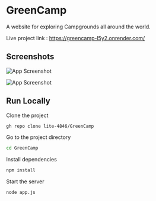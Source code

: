 
# GreenCamp

A website for exploring Campgrounds all around the world. 

Live project link : https://greencamp-l5y2.onrender.com/
## Screenshots

![App Screenshot](https://photos.app.goo.gl/ZrUHutCN68Mtwwhb6)

![App Screenshot](https://photos.app.goo.gl/k8WdPrZCBgvydr9W7)
## Run Locally

Clone the project

```bash
gh repo clone lite-4846/GreenCamp
```

Go to the project directory

```bash
cd GreenCamp
```

Install dependencies

```bash
npm install
```

Start the server

```bash
node app.js
```

